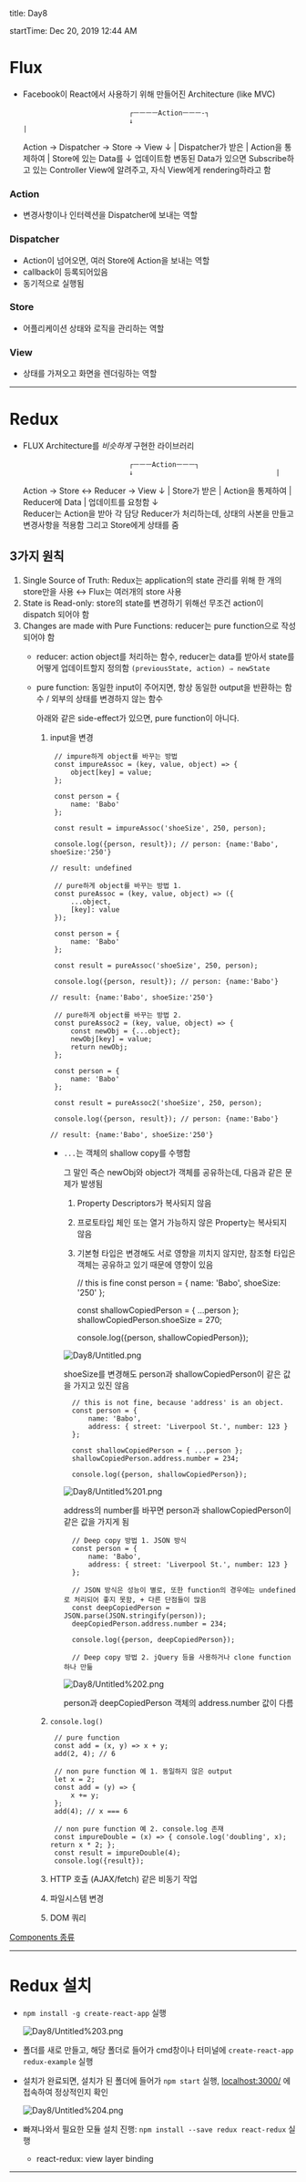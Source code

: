 title: Day8

startTime: Dec 20, 2019 12:44 AM

# Flux

- Facebook이 React에서 사용하기 위해 만들어진 Architecture (like MVC)

    							┌ㅡㅡㅡㅡActionㅡㅡㅡ-┐
    							↓										 |
    Action -> Dispatcher -> Store -> View
           ↓                       |
    			Dispatcher가 받은        |
    			Action을 통제하여        |
    			Store에 있는 Data를      ↓
    			업데이트함            변동된 Data가 있으면 
                                Subscribe하고 있는 
    														Controller View에 알려주고,
    														자식 View에게 rendering하라고 함

### Action

- 변경사항이나 인터렉션을 Dispatcher에 보내는 역할

### Dispatcher

- Action이 넘어오면, 여러 Store에 Action을 보내는 역할
- callback이 등록되어있음
- 동기적으로 실행됨

### Store

- 어플리케이션 상태와 로직을 관리하는 역할

### View

- 상태를 가져오고 화면을 렌더링하는 역할

---

# Redux

- FLUX Architecture를 *비슷하게* 구현한 라이브러리

    							┌ㅡㅡㅡActionㅡㅡㅡ┐
    							↓									|
    Action -> Store <-> Reducer -> View
           ↓                |
    			Store가 받은       |
    			Action을 통제하여  |
    			Reducer에 Data     | 
    			업데이트를 요청함   ↓   
    										Reducer는 Action을 받아
    										각 담당 Reducer가 처리하는데,
    										상태의 사본을 만들고 변경사항을 적용함
    										그리고 Store에게 상태를 줌

## 3가지 원칙

1. Single Source of Truth: Redux는 application의 state 관리를 위해 한 개의 store만을 사용 ↔ Flux는 여러개의 store 사용
2. State is Read-only: store의 state를 변경하기 위해선 무조건 action이 dispatch 되어야 함
3. Changes are made with Pure Functions: reducer는 pure function으로 작성되어야 함
    - reducer: action object를 처리하는 함수, reducer는 data를 받아서 state를 어떻게 업데이트할지 정의함 `(previousState, action) ⇒ newState`
    - pure function: 동일한 input이 주어지면, 항상 동일한 output을 반환하는 함수 / 외부의 상태를 변경하지 않는 함수

        아래와 같은 side-effect가 있으면, pure function이 아니다.

        1. input을 변경

                // impure하게 object를 바꾸는 방법
                const impureAssoc = (key, value, object) => {
                	object[key] = value;
                };
                
                const person = {
                	name: 'Babo'
                };
                
                const result = impureAssoc('shoeSize', 250, person);
                
                console.log({person, result}); // person: {name:'Babo', shoeSize:'250'}
                															 // result: undefined
                
                // pure하게 object를 바꾸는 방법 1.
                const pureAssoc = (key, value, object) => ({
                	...object,
                	[key]: value
                });
                
                const person = {
                	name: 'Babo'
                };
                
                const result = pureAssoc('shoeSize', 250, person);
                
                console.log({person, result}); // person: {name:'Babo'}
                															 // result: {name:'Babo', shoeSize:'250'}
                
                // pure하게 object를 바꾸는 방법 2.
                const pureAssoc2 = (key, value, object) => {
                	const newObj = {...object};
                	newObj[key] = value;
                	return newObj;
                };
                
                const person = {
                	name: 'Babo'
                };
                
                const result = pureAssoc2('shoeSize', 250, person);
                
                console.log({person, result}); // person: {name:'Babo'}
                															 // result: {name:'Babo', shoeSize:'250'}

            - `...`는 객체의 shallow copy를 수행함

                그 말인 즉슨 newObj와 object가 객체를 공유하는데, 다음과 같은 문제가 발생됨

                1. Property Descriptors가 복사되지 않음
                2. 프로토타입 체인 또는 열거 가능하지 않은 Property는 복사되지 않음
                3. 기본형 타입은 변경해도 서로 영향을 끼치지 않지만, 참조형 타입은 객체는 공유하고 있기 때문에 영향이 있음

                    // this is fine
                    const person = {
                    	name: 'Babo',
                    	shoeSize: '250'
                    };
                    
                    const shallowCopiedPerson = { ...person };
                    shallowCopiedPerson.shoeSize = 270;
                    
                    console.log({person, shallowCopiedPerson});

                ![Day8/Untitled.png](Day8/Untitled.png)

                shoeSize를 변경해도 person과 shallowCopiedPerson이 같은 값을 가지고 있진 않음

                    // this is not fine, because 'address' is an object.
                    const person = {
                    	name: 'Babo',
                    	address: { street: 'Liverpool St.', number: 123 }
                    };
                    
                    const shallowCopiedPerson = { ...person };
                    shallowCopiedPerson.address.number = 234;
                    
                    console.log({person, shallowCopiedPerson});

                ![Day8/Untitled%201.png](Day8/Untitled%201.png)

                address의 number를 바꾸면 person과 shallowCopiedPerson이 같은 값을 가지게 됨

                    // Deep copy 방법 1. JSON 방식
                    const person = {
                    	name: 'Babo',
                    	address: { street: 'Liverpool St.', number: 123 }
                    };
                    
                    // JSON 방식은 성능이 별로, 또한 function의 경우에는 undefined로 처리되어 좋지 못함, + 다른 단점들이 많음
                    const deepCopiedPerson = JSON.parse(JSON.stringify(person));
                    deepCopiedPerson.address.number = 234;
                    
                    console.log({person, deepCopiedPerson});
                    
                    // Deep copy 방법 2. jQuery 등을 사용하거나 clone function 하나 만듦

                ![Day8/Untitled%202.png](Day8/Untitled%202.png)

                person과 deepCopiedPerson 객체의 address.number 값이 다름

        2. `console.log()`

                // pure function
                const add = (x, y) => x + y;
                add(2, 4); // 6
                
                // non pure function 예 1. 동일하지 않은 output
                let x = 2;
                const add = (y) => {
                	x += y;	
                };
                add(4); // x === 6
                
                // non pure function 예 2. console.log 존재
                const impureDouble = (x) => { console.log('doubling', x); return x * 2; };
                const result = impureDouble(4);
                console.log({result});

        3. HTTP 호출 (AJAX/fetch) 같은 비동기 작업
        4. 파일시스템 변경
        5. DOM 쿼리

[Components 종류](Day8/Components.csv)

---

# Redux 설치

- `npm install -g create-react-app` 실행

    ![Day8/Untitled%203.png](Day8/Untitled%203.png)

- 폴더를 새로 만들고, 해당 폴더로 들어가 cmd창이나 터미널에 `create-react-app redux-example` 실행
- 설치가 완료되면, 설치가 된 폴더에 들어가 `npm start` 실행, [localhost:3000/](http://localhost:3000/에) 에 접속하여 정상적인지 확인

    ![Day8/Untitled%204.png](Day8/Untitled%204.png)

- 빠져나와서 필요한 모듈 설치 진행: `npm install --save redux react-redux` 실행
    - react-redux: view layer binding

---